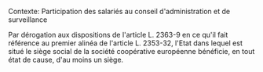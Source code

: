 Contexte: Participation des salariés au conseil d'administration et de surveillance

Par dérogation aux dispositions de l'article L. 2363-9 en ce qu'il fait référence au premier alinéa de l'article L. 2353-32, l'Etat dans lequel est situé le siège social de la société coopérative européenne bénéficie, en tout état de cause, d'au moins un siège.